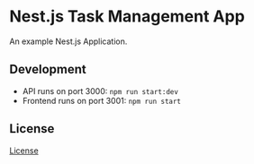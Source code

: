 # Nest.js Task Management App

An example Nest.js Application.

## Development

- API runs on port 3000: `npm run start:dev`
- Frontend runs on port 3001: `npm run start`

## License

[License](LICENSE)
